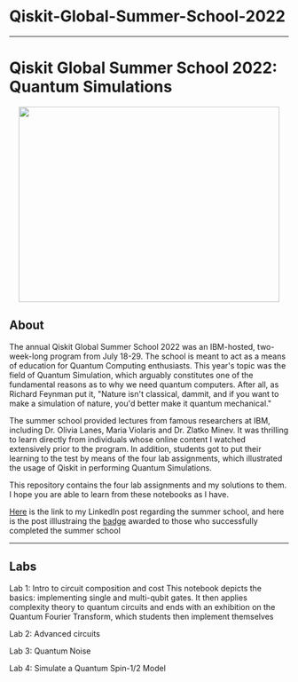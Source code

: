 # Qiskit-Global-Summer-School-2022
___
# Qiskit Global Summer School 2022: Quantum Simulations

<p align="center">
</p>
<p align="center">
  <img src="https://qiskit.org/images/events/summer-school/summer-school-logo.png" height="352" width="470" />
</p>

## About
The annual Qiskit Global Summer School 2022 was an IBM-hosted, two-week-long program from July 18-29. The school is meant to act as a means of education for Quantum Computing enthusiasts. This year's topic was the field of Quantum Simulation, which arguably constitutes one of the fundamental reasons as to why we need quantum computers. After all, as Richard Feynman put it, "Nature isn't classical, dammit, and if you want to make a simulation of nature, you'd better make it quantum mechanical."

The summer school provided lectures from famous researchers at IBM, including Dr. Olivia Lanes, Maria Violaris and Dr. Zlatko Minev. It was thrilling to learn directly from individuals whose online content I watched extensively prior to the program. In addition, students got to put their learning to the test by means of the four lab assignments, which illustrated the usage of Qiskit in performing Quantum Simulations.

This repository contains the four lab assignments and my solutions to them. I hope you are able to learn from these notebooks as I have.

[Here](https://www.linkedin.com/posts/abhaywagarwal_hi-everyone-i-just-wanted-to-share-that-activity-6959936636780519424-oAwn?utm_source=share&utm_medium=member_desktop) is the link to my LinkedIn post regarding the summer school, and here is the post illlustraing the [badge](https://www.linkedin.com/posts/abhaywagarwal_qiskit-global-summer-school-2022-quantum-activity-6987570809267519488-bbeM?utm_source=share&utm_medium=member_desktop) awarded to those who successfully completed the summer school

___

## Labs
Lab 1: Intro to circuit composition and cost
This notebook depicts the basics: implementing single and multi-qubit gates. It then applies complexity theory to quantum circuits and ends with an exhibition on the Quantum Fourier Transform, which students then implement themselves

Lab 2: Advanced circuits
<!-- Description of Lab 2 -->

Lab 3: Quantum Noise
<!-- Description of Lab 3 -->

Lab 4: Simulate a Quantum Spin-1/2 Model
<!-- Description of Lab 4 -->

